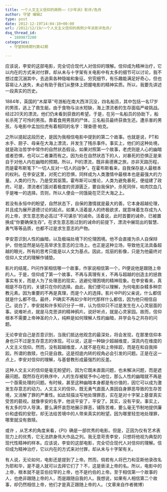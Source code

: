 ```yaml
---
title: 一个人文主义信仰的病例——《少年派》影评/危舟
author: 守望 编辑2
type: post
date: 2012-12-19T14:04:10+00:00
url: /2012/12/19/一个人文主义信仰的病例少年派影评危舟/
dsq_thread_id:
  - 1809873200
categories:
  - 守望网络期刊第42期

---
```

应该说，李安的这部电影，完全切合现代人对信仰的理解。信仰成为精神治疗，它以内在的方式来对付罪，却从未与十字架有关<!--more-->电影中有太多的细节可以讨论，我不想过度沉溺其中，去追索各种隐喻和象征。穷究细节，有乐趣能满足好奇心，但也容易让人迷失，未必有助于我们从整体上把握电影的精神实质。所以，我要先讲述一段真实的历史。

1884年，英国的“木犀草”号游船在南大西洋沉没，四名船员，其中包括一名17岁的男孩，逃上了救生艇。由于食物与淡水短缺，海上漂流者的生存面临严峻挑战。经过20天的漂流，他们仍未看到获救的希望。于是，在另一名船员的协助下，船长杀死了可怜的男孩。靠着食用男孩的尸体，三名船员最终获救生还。遭杀害的男孩，与电影中孟加拉虎有着相同的名字：理查德·帕克。

之所以提起这段历史，是因为我相信电影中提到的第二个故事。也就是说，PT和水手、厨子、母亲在大海上漂流，并发生了残杀事件。事实上，他们的这种处境，就是政治哲学中常作的自然状态假设。如果对照第一个故事，老虎则是人心的幽暗或者恐惧，也可以二者兼而有之。因为处在自然状态下的人，对暴死的恐惧正是来自于对他人内在幽暗的预期。所以，PI的漂流，既非奥德赛之旅，亦非天路历程，而是霍布斯笔下“一切人反对一切人的战争”。在霍布斯看来，自我保存是人最根本的权利。在李安这里，对死亡的恐惧，同样成为人类激情中最根本也是最强大的力量。人类的行为，乃是受其驱策。霍布斯可以推论，人类为避免暴死，便组建了政府。可是，漂流者们面对着极度的资源匮乏，要自我保护，杀死同伴，啖肉饮血几乎是唯一的选择。否则，所以人便会一同饿毙在茫茫大海之上。

若没有永恒中的盼望，自然状态下，自保的激情就是最大的善。它本身超越伦理，并且成为展开道德讨论的起点。如果人活着是人的终极欲求，就意味着生存成为人的上帝，求生意志势必高过“不可谋杀”的诫命。活着说，此时首要的诫命，已被置换成“你要确保生存”。在求生意志胜过到的诫命的前提下，漂流中展现出的智慧、勇气等等品质，也都不过是求生意志的产物。

李安意识到人性的幽暗，以及极端处境下的伦理困境。他不会直接为杀人自保辩护，但他显然是站在高举求生意志的立场上。也正是这种立场，导致他无法具备超越的眼光，所有的思考只能是以人文为基点。因此，炫丽的影像，只是为他最终对信仰人文式的理解作铺垫。

影片的结尾，PI问作家相信哪一个故事，作家说相信第一个，PI便说他是跟随上帝的人。于是，信仰成了第一个故事，不再与真理有关，不再与超越的创造主的拯救事实有关，而是人为了处理恶的现实，逃避伦理困境的精神现象。在李安看来，真相是不存在的，关键只在你的选择。由此，我们便可以理解，为何电影杂糅多种宗教元素。因为重要的不再是真理，而是个人的选择。影片中PI的父亲说，什么都信就是什么都不信。最终，PI确实不再如少年时代那样什么都信，因为他只相信自己。说白了，李安就和许多知识分子一样，认为信仰只不过是发生在人心灵层面的事。说难听点，就是马克思讲的精神鸦片。说好听点，就是心灵家园。故而，信仰根本不需要上帝神圣的介入，纯粹是如何理解人性的幽暗，并学会与之共存的问题。

无论李安自己是否意识到，当我们抵达他观念的最深处，将会发现，在那里信仰本身也只不过是生存意志的体现。可以说，这是一种缺少超越维度，深具内在维度的人文主义信仰。然而，没有超越维度，人就不是在和上帝摔跤，而是在和自我摔跤。所谓的救赎，也只是自救。这是彻底内转的视角必会引发的问题。正是在这一点上，李安对信仰的理解，与基督教形成最强烈的反差。

这种人文主义的信仰是毫无盼望的，因为它既未直面问题，也未解决问题，而是遮蔽问题。既然存在的秩序中，人的生存被赋予中心地位，那么人性的幽暗就不再是一个亟需处理的问题。有时候，甚至这种幽暗本身都是有价值的，因它可以成为激发生存意志的动力。人文主义的信仰，既无勇气直面人类因自身罪恶导致的生存苦境，又消解了罪的严重性。如此轻描淡写地处理罪恶，实在是对十字架上基督真实受苦的藐视。就像李安的名字，他说平安了，平安了。其实，没有平安。事实上，有太多的华人导演，要么满怀哀怨地展示罪恶，铺陈苦难，要么毫无节制地提供廉价和虚假的安慰，却无法给苦境中的人带来真实的盼望。因为哪里轻忽地处理罪，哪里就没有救赎。

或许 ，从艺术的角度来看，《PI》确是一部优秀的电影。但是，正因为仅有艺术表现力上的优秀，它无法跻身伟大作品之列。我无意苛责李安，只想将他视为典型的现代性精神的样本。应该说，李安的这部电影，完全切合现代人对信仰的理解。信仰成为精神治疗，它以内在的方式来对付罪，却从未与十字架有关。

有人说，无论如何，电影还是提到了上帝。然而，倘若有人将巴力和亚斯他录改名为耶和华，是不是人就可以去拜它们了？不，这是亵渎上帝的名。所以，电影中的上帝，根本就不是亚伯拉罕的上帝，也不是约伯的上帝。至于相信第一个故事的人，也绝非跟随上帝的人，而是跟随自我的人。我想说，如果有人相信第二个故事，却仍然相信上帝，他们才是真正跟随上帝的人。（文章来自作者微博）

&nbsp;

&nbsp;

&nbsp;

&nbsp;

&nbsp;

&nbsp;

&nbsp;

&nbsp;

&nbsp;

&nbsp;

&nbsp;

&nbsp;

&nbsp;